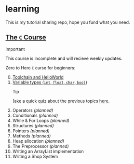 # learning

This is my tutorial sharing repo, hope you fund what you need.

## [The `C` Course](./c/)

> [!IMPORTANT]
> This course is incomplete and will recieve weekly updates.

Zero to Hero `C` curse for beginners:

0. [Toolchain and HelloWorld](./c/l0_toolchain/handout.md)
1. [Variable types (`int`, `float`, `char`, `bool`)](./c/l1_variables/handout.md)
   > [!TIP]
   > [ake a quick quiz about the previous topics [here](https://quizizz.com/admin/quiz/67da9f1e3b5a2abf688aab6a).
2. Operators _(planned)_
3. Conditionals _(planned)_
4. While & For Loops _(planned)_
5. Structures _(planned)_
6. Pointers _(planned)_
7. Methods _(planned)_
8. Heap allocation _(planned)_
9. The Preprocessor _(planned)_
10. Writing an ArrayList implementation
11. Writing a Shop System
